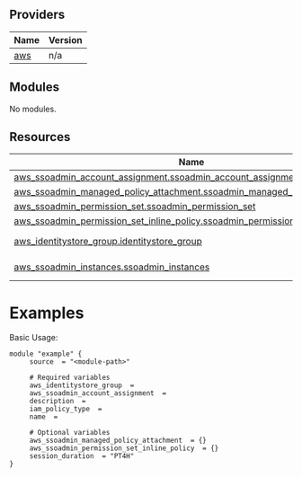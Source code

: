 <!-- BEGIN_TF_DOCS -->

## Providers

| Name | Version |
|------|---------|
| <a name="provider_aws"></a> [aws](#provider\_aws) | n/a |
## Modules

No modules.
## Resources

| Name | Type |
|------|------|
| [aws_ssoadmin_account_assignment.ssoadmin_account_assignment](https://registry.terraform.io/providers/hashicorp/aws/latest/docs/resources/ssoadmin_account_assignment) | resource |
| [aws_ssoadmin_managed_policy_attachment.ssoadmin_managed_policy_attachment](https://registry.terraform.io/providers/hashicorp/aws/latest/docs/resources/ssoadmin_managed_policy_attachment) | resource |
| [aws_ssoadmin_permission_set.ssoadmin_permission_set](https://registry.terraform.io/providers/hashicorp/aws/latest/docs/resources/ssoadmin_permission_set) | resource |
| [aws_ssoadmin_permission_set_inline_policy.ssoadmin_permission_set_inline_policy](https://registry.terraform.io/providers/hashicorp/aws/latest/docs/resources/ssoadmin_permission_set_inline_policy) | resource |
| [aws_identitystore_group.identitystore_group](https://registry.terraform.io/providers/hashicorp/aws/latest/docs/data-sources/identitystore_group) | data source |
| [aws_ssoadmin_instances.ssoadmin_instances](https://registry.terraform.io/providers/hashicorp/aws/latest/docs/data-sources/ssoadmin_instances) | data source |
# Examples
Basic Usage:
```hcl
module "example" {
	 source  = "<module-path>"

	 # Required variables
	 aws_identitystore_group  =
	 aws_ssoadmin_account_assignment  =
	 description  =
	 iam_policy_type  =
	 name  =

	 # Optional variables
	 aws_ssoadmin_managed_policy_attachment  = {}
	 aws_ssoadmin_permission_set_inline_policy  = {}
	 session_duration  = "PT4H"
}
